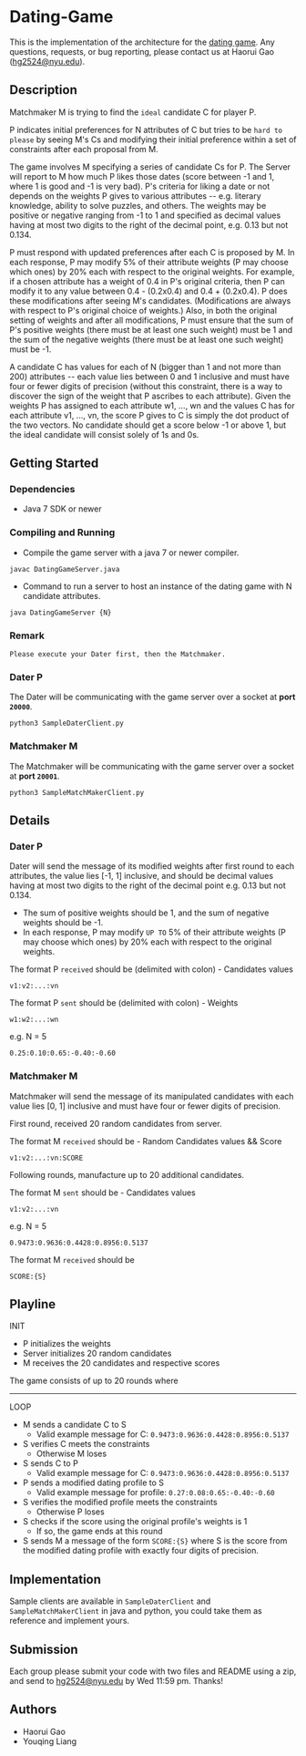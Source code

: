 # Dating-Game

This is the implementation of the architecture for the [dating game](https://cs.nyu.edu/courses/fall22/CSCI-GA.2965-001/dating.html). Any questions, requests, or bug reporting, please contact us at Haorui Gao (hg2524@nyu.edu).

## Description

Matchmaker M is trying to find the `ideal` candidate C for player P.

P indicates initial preferences for N attributes of C but tries to be `hard to please` by seeing M's Cs and modifying their initial preference within a set of constraints after each proposal from M.

The game involves M specifying a series of candidate Cs for P.  The Server will report to M how much P likes those dates (score between -1 and 1, where 1 is good and -1 is very bad).  P's criteria for liking a date or not depends on the weights P gives to various attributes -- e.g. literary knowledge, ability to solve puzzles, and others.  The weights may be positive or negative ranging from -1 to 1 and specified as decimal values having at most two digits to the right of the decimal point, e.g. 0.13 but not 0.134.

P must respond with updated preferences after each C is proposed by M.  In each response, P may modify 5% of their attribute weights (P may choose which ones) by 20% each with respect to the original weights.  For example, if a chosen attribute has a weight of 0.4 in P's original criteria, then P can modify it to any value between 0.4 - (0.2x0.4) and 0.4 + (0.2x0.4).  P does these modifications after seeing M's candidates.  (Modifications are always with respect to P's original choice of weights.)  Also, in both the original setting of weights and after all modifications, P must ensure that the sum of P's positive weights (there must be at least one such weight) must be 1 and the sum of the negative weights (there must be at least one such weight) must be -1.

A candidate C has values for each of N (bigger than 1 and not more than 200) attributes -- each value lies between 0 and 1 inclusive and must have four or fewer digits of precision (without this constraint, there is a way to discover the sign of the weight that P ascribes to each attribute).  Given the weights P has assigned to each attribute w1, ..., wn and the values C has for each attribute v1, ..., vn, the score P gives to C is simply the dot product of the two vectors.  No candidate should get a score below -1 or above 1, but the ideal candidate will consist solely of 1s and 0s.

## Getting Started

### Dependencies

* Java 7 SDK or newer

### Compiling and Running

* Compile the game server with a java 7 or newer compiler.
```
javac DatingGameServer.java
```
* Command to run a server to host an instance of the dating game with N candidate attributes.
```
java DatingGameServer {N}
```
### Remark
`Please execute your Dater first, then the Matchmaker.  `
### Dater P

The Dater will be communicating with the game server over a socket at **port `20000`**.  
```
python3 SampleDaterClient.py
```

### Matchmaker M

The Matchmaker will be communicating with the game server over a socket at **port `20001`**.  
```
python3 SampleMatchMakerClient.py
```


## Details
### Dater P
Dater will send the message of its modified weights after first round to each attributes, the value lies [-1, 1] inclusive, and should be decimal values having at most two digits to the right of the decimal point e.g. 0.13 but not 0.134.  
* The sum of positive weights should be 1, and the sum of negative weights should be -1.
* In each response, P may modify `UP TO` 5% of their attribute weights (P may choose which ones) by 20% each with respect to the original weights.

The format P `received` should be (delimited with colon) - Candidates values
```
v1:v2:...:vn
```

The format P `sent` should be (delimited with colon) - Weights

```
w1:w2:...:wn
```


e.g. N = 5
```
0.25:0.10:0.65:-0.40:-0.60
```

### Matchmaker M
Matchmaker will send the message of its manipulated candidates with each value lies [0, 1] inclusive and must have four or fewer digits of precision.

First round, received 20 random candidates from server.   

The format M `received` should be - Random Candidates values && Score
```
v1:v2:...:vn:SCORE
```

Following rounds, manufacture up to 20 additional candidates.  

The format M `sent` should be - Candidates values
```
v1:v2:...:vn
```

e.g. N = 5
```
0.9473:0.9636:0.4428:0.8956:0.5137
```

The format M `received` should be
```
SCORE:{S}
```


## Playline
 
INIT
* P initializes the weights
* Server initializes 20 random candidates
* M receives the 20 candidates and respective scores

The game consists of up to 20 rounds where 
****
LOOP
* M sends a candidate C to S
  * Valid example message for C: `0.9473:0.9636:0.4428:0.8956:0.5137`
* S verifies C meets the constraints
  * Otherwise M loses
* S sends C to P
  * Valid example message for C: `0.9473:0.9636:0.4428:0.8956:0.5137`
* P sends a modified dating profile to S
  * Valid example message for profile: `0.27:0.08:0.65:-0.40:-0.60`
* S verifies the modified profile meets the constraints
  * Otherwise P loses
* S checks if the score using the original profile's weights is 1
  * If so, the game ends at this round
* S sends M a message of the form `SCORE:{S}` where S is the score from the modified dating profile with exactly four digits of precision.

## Implementation

Sample clients are available in `SampleDaterClient` and `SampleMatchMakerClient` in java and python, you could take them as reference and implement yours.

## Submission

Each group please submit your code with two files and README using a zip, and send to hg2524@nyu.edu by Wed 11:59 pm. Thanks!

## Authors

* Haorui Gao
* Youqing Liang

